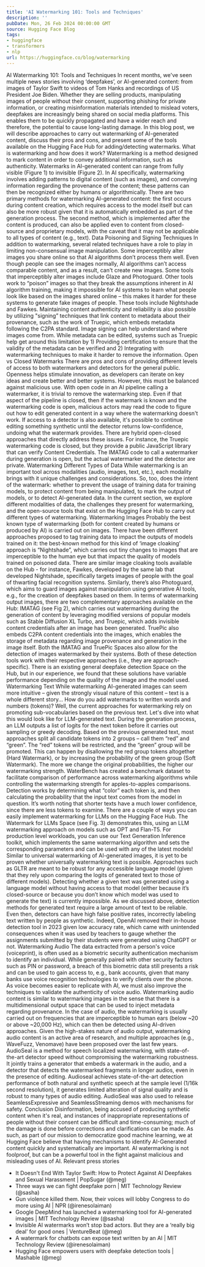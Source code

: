 ```yaml
---
title: 'AI Watermarking 101: Tools and Techniques'
description: ''
pubDate: Mon, 26 Feb 2024 00:00:00 GMT
source: Hugging Face Blog
tags:
- huggingface
- transformers
- nlp
url: https://huggingface.co/blog/watermarking
---
```


AI Watermarking 101: Tools and Techniques
In recent months, we've seen multiple news stories involving ‘deepfakes’, or AI-generated content: from images of Taylor Swift to videos of Tom Hanks and recordings of US President Joe Biden. Whether they are selling products, manipulating images of people without their consent, supporting phishing for private information, or creating misinformation materials intended to mislead voters, deepfakes are increasingly being shared on social media platforms. This enables them to be quickly propagated and have a wider reach and therefore, the potential to cause long-lasting damage.
In this blog post, we will describe approaches to carry out watermarking of AI-generated content, discuss their pros and cons, and present some of the tools available on the Hugging Face Hub for adding/detecting watermarks.
What is watermarking and how does it work?
Watermarking is a method designed to mark content in order to convey additional information, such as authenticity. Watermarks in AI-generated content can range from fully visible (Figure 1) to invisible (Figure 2). In AI specifically, watermarking involves adding patterns to digital content (such as images), and conveying information regarding the provenance of the content; these patterns can then be recognized either by humans or algorithmically.
There are two primary methods for watermarking AI-generated content: the first occurs during content creation, which requires access to the model itself but can also be more robust given that it is automatically embedded as part of the generation process. The second method, which is implemented after the content is produced, can also be applied even to content from closed-source and proprietary models, with the caveat that it may not be applicable to all types of content (e.g., text).
Data Poisoning and Signing Techniques
In addition to watermarking, several related techniques have a role to play in limiting non-consensual image manipulation. Some imperceptibly alter images you share online so that AI algorithms don’t process them well. Even though people can see the images normally, AI algorithms can’t access comparable content, and as a result, can't create new images. Some tools that imperceptibly alter images include Glaze and Photoguard. Other tools work to “poison” images so that they break the assumptions inherent in AI algorithm training, making it impossible for AI systems to learn what people look like based on the images shared online – this makes it harder for these systems to generate fake images of people. These tools include Nightshade and Fawkes.
Maintaining content authenticity and reliability is also possible by utilizing "signing” techniques that link content to metadata about their provenance, such as the work of Truepic, which embeds metadata following the C2PA standard. Image signing can help understand where images come from. While metadata can be edited, systems such as Truepic help get around this limitation by 1) Providing certification to ensure that the validity of the metadata can be verified and 2) Integrating with watermarking techniques to make it harder to remove the information.
Open vs Closed Watermarks
There are pros and cons of providing different levels of access to both watermarkers and detectors for the general public. Openness helps stimulate innovation, as developers can iterate on key ideas and create better and better systems. However, this must be balanced against malicious use. With open code in an AI pipeline calling a watermarker, it is trivial to remove the watermarking step. Even if that aspect of the pipeline is closed, then if the watermark is known and the watermarking code is open, malicious actors may read the code to figure out how to edit generated content in a way where the watermarking doesn't work. If access to a detector is also available, it's possible to continue editing something synthetic until the detector returns low-confidence, undoing what the watermark provides. There are hybrid open-closed approaches that directly address these issues. For instance, the Truepic watermarking code is closed, but they provide a public JavaScript library that can verify Content Credentials. The IMATAG code to call a watermarker during generation is open, but the actual watermarker and the detector are private.
Watermarking Different Types of Data
While watermarking is an important tool across modalities (audio, images, text, etc.), each modality brings with it unique challenges and considerations. So, too, does the intent of the watermark: whether to prevent the usage of training data for training models, to protect content from being manipulated, to mark the output of models, or to detect AI-generated data. In the current section, we explore different modalities of data, the challenges they present for watermarking, and the open-source tools that exist on the Hugging Face Hub to carry out different types of watermarking.
Watermarking Images
Probably the best known type of watermarking (both for content created by humans or produced by AI) is carried out on images. There have been different approaches proposed to tag training data to impact the outputs of models trained on it: the best-known method for this kind of ‘image cloaking’ approach is “Nightshade”, which carries out tiny changes to images that are imperceptible to the human eye but that impact the quality of models trained on poisoned data. There are similar image cloaking tools available on the Hub - for instance, Fawkes, developed by the same lab that developed Nightshade, specifically targets images of people with the goal of thwarting facial recognition systems. Similarly, there’s also Photoguard, which aims to guard images against manipulation using generative AI tools, e.g., for the creation of deepfakes based on them.
In terms of watermarking output images, there are two complementary approaches available on the Hub: IMATAG (see Fig 2), which carries out watermarking during the generation of content by leveraging modified versions of popular models such as Stable Diffusion XL Turbo, and Truepic, which adds invisible content credentials after an image has been generated.
TruePic also embeds C2PA content credentials into the images, which enables the storage of metadata regarding image provenance and generation in the image itself. Both the IMATAG and TruePic Spaces also allow for the detection of images watermarked by their systems. Both of these detection tools work with their respective approaches (i.e., they are approach-specific). There is an existing general deepfake detection Space on the Hub, but in our experience, we found that these solutions have variable performance depending on the quality of the image and the model used.
Watermarking Text
While watermarking AI-generated images can seem more intuitive – given the strongly visual nature of this content – text is a whole different story… How do you add watermarks to written words and numbers (tokens)? Well, the current approaches for watermarking rely on promoting sub-vocabularies based on the previous text. Let's dive into what this would look like for LLM-generated text.
During the generation process, an LLM outputs a list of logits for the next token before it carries out sampling or greedy decoding. Based on the previous generated text, most approaches split all candidate tokens into 2 groups – call them “red” and “green”. The “red” tokens will be restricted, and the “green” group will be promoted. This can happen by disallowing the red group tokens altogether (Hard Watermark), or by increasing the probability of the green group (Soft Watermark). The more we change the original probabilities, the higher our watermarking strength. WaterBench has created a benchmark dataset to facilitate comparison of performance across watermarking algorithms while controlling the watermarking strength for apples-to-apples comparisons.
Detection works by determining what “color” each token is, and then calculating the probability that the input text comes from the model in question. It’s worth noting that shorter texts have a much lower confidence, since there are less tokens to examine.
There are a couple of ways you can easily implement watermarking for LLMs on the Hugging Face Hub. The Watermark for LLMs Space (see Fig. 3) demonstrates this, using an LLM watermarking approach on models such as OPT and Flan-T5. For production level workloads, you can use our Text Generation Inference toolkit, which implements the same watermarking algorithm and sets the corresponding parameters and can be used with any of the latest models!
Similar to universal watermarking of AI-generated images, it is yet to be proven whether universally watermarking text is possible. Approaches such as GLTR are meant to be robust for any accessible language model (given that they rely upon comparing the logits of generated text to those of different models). Detecting whether a given text was generated using a language model without having access to that model (either because it’s closed-source or because you don’t know which model was used to generate the text) is currently impossible.
As we discussed above, detection methods for generated text require a large amount of text to be reliable. Even then, detectors can have high false positive rates, incorrectly labeling text written by people as synthetic. Indeed, OpenAI removed their in-house detection tool in 2023 given low accuracy rate, which came with unintended consequences when it was used by teachers to gauge whether the assignments submitted by their students were generated using ChatGPT or not.
Watermarking Audio
The data extracted from a person's voice (voiceprint), is often used as a biometric security authentication mechanism to identify an individual. While generally paired with other security factors such as PIN or password, a breach of this biometric data still presents a risk and can be used to gain access to, e.g., bank accounts, given that many banks use voice recognition technologies to verify clients over the phone. As voice becomes easier to replicate with AI, we must also improve the techniques to validate the authenticity of voice audio. Watermarking audio content is similar to watermarking images in the sense that there is a multidimensional output space that can be used to inject metadata regarding provenance. In the case of audio, the watermarking is usually carried out on frequencies that are imperceptible to human ears (below ~20 or above ~20,000 Hz), which can then be detected using AI-driven approaches.
Given the high-stakes nature of audio output, watermarking audio content is an active area of research, and multiple approaches (e.g., WaveFuzz, Venomave) have been proposed over the last few years.
AudioSeal is a method for speech localized watermarking, with state-of-the-art detector speed without compromising the watermarking robustness. It jointly trains a generator that embeds a watermark in the audio, and a detector that detects the watermarked fragments in longer audios, even in the presence of editing. Audioseal achieves state-of-the-art detection performance of both natural and synthetic speech at the sample level (1/16k second resolution), it generates limited alteration of signal quality and is robust to many types of audio editing.
AudioSeal was also used to release SeamlessExpressive and SeamlessStreaming demos with mechanisms for safety.
Conclusion
Disinformation, being accused of producing synthetic content when it's real, and instances of inappropriate representations of people without their consent can be difficult and time-consuming; much of the damage is done before corrections and clarifications can be made. As such, as part of our mission to democratize good machine learning, we at Hugging Face believe that having mechanisms to identify AI-Generated content quickly and systematically are important. AI watermarking is not foolproof, but can be a powerful tool in the fight against malicious and misleading uses of AI.
Relevant press stories
- It Doesn't End With Taylor Swift: How to Protect Against AI Deepfakes and Sexual Harassment | PopSugar (@meg)
- Three ways we can fight deepfake porn | MIT Technology Review (@sasha)
- Gun violence killed them. Now, their voices will lobby Congress to do more using AI | NPR (@irenesolaiman)
- Google DeepMind has launched a watermarking tool for AI-generated images | MIT Technology Review (@sasha)
- Invisible AI watermarks won’t stop bad actors. But they are a ‘really big deal’ for good ones | VentureBeat (@meg)
- A watermark for chatbots can expose text written by an AI | MIT Technology Review (@irenesolaiman)
- Hugging Face empowers users with deepfake detection tools | Mashable (@meg)